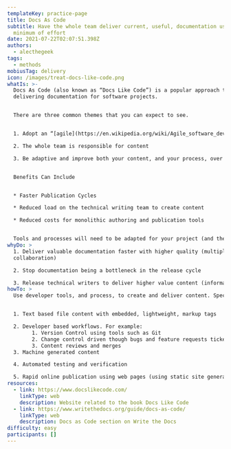 ```yaml
---
templateKey: practice-page
title: Docs As Code
subtitle: Have the whole team deliver current, useful, documentation using the
  minimum of effort
date: 2021-07-22T02:07:51.398Z
authors:
  - alecthegeek
tags:
  - methods
mobiusTag: delivery
icon: /images/treat-docs-like-code.png
whatIs: >-
  Docs As Code (also known as “Docs Like Code”) is a popular approach to
  delivering documentation for software projects.


  There are three common themes that you can expect to see.


  1. Adopt an “[agile](https://en.wikipedia.org/wiki/Agile_software_development)” approach to content creation, namely

  2. The whole team is responsible for content

  3. Be adaptive and improve both your content, and your process, over time


  Benefits Can Include


  * Faster Publication Cycles

  * Reduced load on the technical writing team to create content

  * Reduced costs for monolithic authoring and publication tools


  Tools and processes will need to be adapted for your project (and then adapted again for the project after that).
whyDo: >
  1. Deliver valuable documentation faster with higher quality (multiple voices,
  collaboration)

  2. Stop documentation being a bottleneck in the release cycle

  3. Release technical writers to deliver higher value content (information architecture, customer experience, ....)
howTo: >
  Use developer tools, and process, to create and deliver content. Specifically:


  1. Text based file content with embedded, lightweight, markup tags

  2. Developer based workflows. For example:
        1. Version Control using tools such as Git
        2. Change control driven though bugs and feature requests tickets
        3. Content reviews and merges
  3. Machine generated content

  4. Automated testing and verification

  5. Rapid online publication using web pages (using static site generators) or wikis. For example [Sphinx](https://www.sphinx-doc.org/) or [Hugo](https://gohugo.io/).
resources:
  - link: https://www.docslikecode.com/
    linkType: web
    description: Website related to the book Docs Like Code
  - link: https://www.writethedocs.org/guide/docs-as-code/
    linkType: web
    description: Docs as Code section on Write the Docs
difficulty: easy
participants: []
---
```

